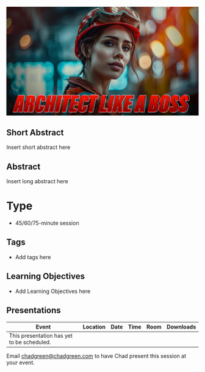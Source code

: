 ![Presentation Title](Thumbnail.jpg)

## Short Abstract
Insert short abstract here

## Abstract
Insert long abstract here

# Type
- 45/60/75-minute session

## Tags
- Add tags here

## Learning Objectives
- Add Learning Objectives here

## Presentations

| Event | Location | Date | Time | Room | Downloads |
|-------|:--------:|-----:|-----:|-----:|----------:|
| This presentation has yet to be scheduled. | | | | | |

Email [chadgreen@chadgreen.com](mailto:chadgreen@chadgreen.com?subject=Presentation%20Request:%20Presentation%20Title) to have Chad present this session at your event.
